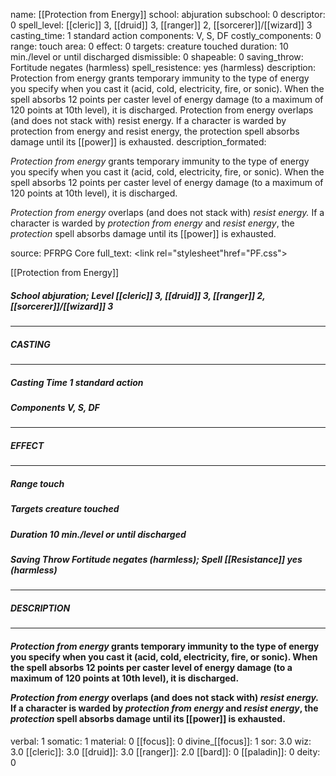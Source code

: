name: [[Protection from Energy]]
school: abjuration
subschool: 0
descriptor: 0
spell_level: [[cleric]] 3, [[druid]] 3, [[ranger]] 2, [[sorcerer]]/[[wizard]] 3
casting_time: 1 standard action
components: V, S, DF
costly_components: 0
range: touch
area: 0
effect: 0
targets: creature touched
duration: 10 min./level or until discharged
dismissible: 0
shapeable: 0
saving_throw: Fortitude negates (harmless)
spell_resistence: yes (harmless)
description: Protection from energy grants temporary immunity to the type of energy you specify when you cast it (acid, cold, electricity, fire, or sonic). When the spell absorbs 12 points per caster level of energy damage (to a maximum of 120 points at 10th level), it is discharged.  Protection from energy overlaps (and does not stack with) resist energy. If a character is warded by protection from energy and resist energy, the protection spell absorbs damage until its [[power]] is exhausted.
description_formated: <p><i>Protection from energy</i> grants temporary immunity to the type of energy you specify when you cast it (acid, cold, electricity, fire, or sonic). When the spell absorbs 12 points per caster level of energy damage (to a maximum of 120 points at 10th level), it is discharged.</p><p><i>Protection from energy</i> overlaps (and does not stack with) <i><i>resist energy</i>.</i> If a character is warded by <i><i>protection</i> from energy</i> and <i>resist energy</i>, the <i>protection</i> spell absorbs damage until its [[power]] is exhausted.</p>
source: PFRPG Core
full_text: <link rel="stylesheet"href="PF.css"><div class="heading"><p class="alignleft">[[Protection from Energy]]</p><div style="clear: both;"></div></div><div><h5><b>School </b>abjuration; <b>Level </b>[[cleric]] 3, [[druid]] 3, [[ranger]] 2, [[sorcerer]]/[[wizard]] 3</h5></div><hr/><div><h5><b>CASTING</b></h5></div><hr/><div><h5><b>Casting Time </b>1 standard action</h5><h5><b>Components </b>V, S, DF</h5></div><hr/><div><h5><b>EFFECT</b></h5></div><hr/><div><h5><b>Range </b>touch</h5><h5><b>Targets </b>creature touched</h5><h5><b>Duration </b>10 min./level or until discharged</h5><h5><b>Saving Throw </b>Fortitude negates (harmless); <b>Spell [[Resistance]] </b>yes (harmless)</h5></div><hr/><div><h5><b>DESCRIPTION</b></h5></div><hr/><div><h4><p><i>Protection from energy</i> grants temporary immunity to the type of energy you specify when you cast it (acid, cold, electricity, fire, or sonic). When the spell absorbs 12 points per caster level of energy damage (to a maximum of 120 points at 10th level), it is discharged.</p><p><i>Protection from energy</i> overlaps (and does not stack with) <i><i>resist energy</i>.</i> If a character is warded by <i><i>protection</i> from energy</i> and <i>resist energy</i>, the <i>protection</i> spell absorbs damage until its [[power]] is exhausted.</p></h4></div>
verbal: 1
somatic: 1
material: 0
[[focus]]: 0
divine_[[focus]]: 1
sor: 3.0
wiz: 3.0
[[cleric]]: 3.0
[[druid]]: 3.0
[[ranger]]: 2.0
[[bard]]: 0
[[paladin]]: 0
deity: 0

